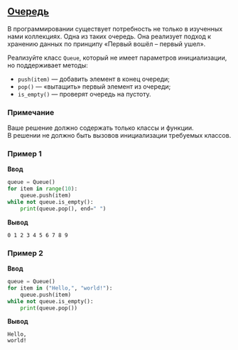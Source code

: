 ## [Очередь](../../../solutions/5.1/51_i.py)

В программировании существует потребность не только в изученных нами коллекциях. Одна из таких очередь. Она реализует подход к хранению данных по принципу «Первый вошёл – первый ушел».

Реализуйте класс `Queue`, который не имеет параметров инициализации, но поддерживает методы:

- `push(item)` — добавить элемент в конец очереди;
- `pop()` — «вытащить» первый элемент из очереди;
- `is_empty()` — проверят очередь на пустоту.

### Примечание

Ваше решение должно содержать только классы и функции.\
В решении не должно быть вызовов инициализации требуемых классов.

### Пример 1

__Ввод__
```python
queue = Queue()
for item in range(10):
    queue.push(item)
while not queue.is_empty():
    print(queue.pop(), end=" ")
```

__Вывод__
```plaintext
0 1 2 3 4 5 6 7 8 9 
```

### Пример 2

__Ввод__
```python
queue = Queue()
for item in ("Hello,", "world!"):
    queue.push(item)
while not queue.is_empty():
    print(queue.pop())
```

__Вывод__
```plaintext
Hello,
world!
```